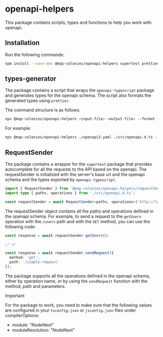 # openapi-helpers
This package contains scripts, types and functions to help you work with openapi.


## Installation
Run the following commands:

```bash
npm install --save-dev @map-colonies/openapi-helpers supertest prettier openapi-typescript @types/express
```

## types-generator
The package contains a script that wraps the `openapi-typescript` package and generates types for the openapi schema. The script also formats the generated types using `prettier`.

The command structure is as follows:
```bash
npx @map-colonies/openapi-helpers <input-file> <output-file> --format
```

For example:
```bash
npx @map-colonies/openapi-helpers ./openapi3.yaml ./src/openapi.d.ts --format
```

## RequestSender
The package contains a wrapper for the `supertest` package that provides autocomplete for all the requests to the API based on the openapi. The requestSender is initialized with the server's base url and the openapi schema and the types exported by `openapi-typescript`.

```typescript
import { RequestSender } from '@map-colonies/openapi-helpers/requestSender';
import type { paths, operations } from './src/openapi.d.ts';

const requestSender = await RequestSender<paths, operations>('http://localhost:8080', openapiSchema, openapiTypes);
```

The requestSender object contains all the paths and operations defined in the openapi schema. For example, to send a request to the `getUsers` operation with the `/users` path and with the `GET` method, you can use the following code:

```typescript
const response = await requestSender.getUsers();

// or

const response = await requestSender.sendRequest({ 
  method: 'get', 
  path: '/simple-request'
});
```

The package supports all the operations defined in the openapi schema, either by operation name, or by using the `sendRequest` function with the method, path and parameters.


> [!IMPORTANT]
> For the package to work, you need to make sure that the following values are configured in your  `tsconfig.json` or `jsconfig.json` files under compilerOptions:
> - module: "NodeNext"
> - moduleResolution: "NodeNext"



